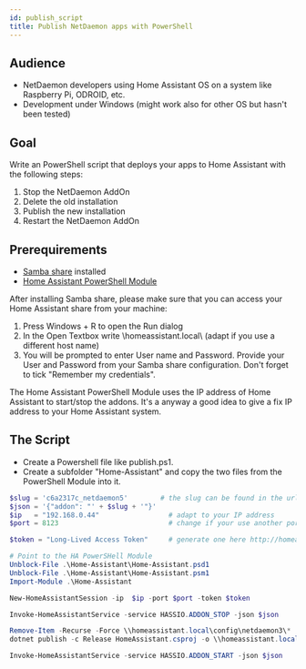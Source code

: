 ```yaml
---
id: publish_script
title: Publish NetDaemon apps with PowerShell
---
```


## Audience
- NetDaemon developers using Home Assistant OS on a system like Raspberry  Pi, ODROID, etc. 
- Development under Windows (might work also for other OS but hasn't been tested)

## Goal
Write an PowerShell script that deploys your apps to Home Assistant with the following steps:

1. Stop the NetDaemon AddOn
2. Delete the old installation
3. Publish the new installation
4. Restart the NetDaemon AddOn

## Prerequirements
- [Samba share](https://github.com/home-assistant/addons/tree/master/samba) installed
- [Home Assistant PowerShell Module](https://github.com/flemmingss/Home-Assistant-PowerShell-Module)

After installing Samba share, please make sure that you can access your Home Assistant share from your machine:
1. Press Windows + R to open the Run dialog
2. In the Open Textbox write \\homeassistant.local\ (adapt if you use a different host name)
3. You will be prompted to enter User name and Password. Provide your User and Password from your Samba share configuration. Don't forget to tick "Remember my credentials".

The Home Assistant PowerShell Module uses the IP address of Home Assistant to start/stop the addons. It's a anyway a good idea to give a fix IP address to your Home Assistant system.

## The Script

- Create a Powershell file like publish.ps1.
- Create a subfolder "Home-Assistant" and copy the two files from the PowerShell Module into it.

```powershell
$slug = 'c6a2317c_netdaemon5'        # the slug can be found in the url of the browser when navigating to the NetDaemon addon
$json = '{"addon": "' + $slug + '"}'   
$ip   = "192.168.0.44"                 # adapt to your IP address
$port = 8123                           # change if your use another port

$token = "Long-Lived Access Token"     # generate one here http://homeassistant.local:8123/profile 

# Point to the HA PowerSHell Module
Unblock-File .\Home-Assistant\Home-Assistant.psd1
Unblock-File .\Home-Assistant\Home-Assistant.psm1
Import-Module .\Home-Assistant

New-HomeAssistantSession -ip  $ip -port $port -token $token

Invoke-HomeAssistantService -service HASSIO.ADDON_STOP -json $json

Remove-Item -Recurse -Force \\homeassistant.local\config\netdaemon3\*
dotnet publish -c Release HomeAssistant.csproj -o \\homeassistant.local\config\netdaemon3

Invoke-HomeAssistantService -service HASSIO.ADDON_START -json $json
```
